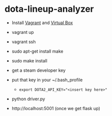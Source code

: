 dota-lineup-analyzer
====================

* Install [Vagrant](http://www.vagrantup.com/) and [Virtual Box](https://www.virtualbox.org/)

* vagrant up
* vagrant ssh
* sudo apt-get install make
* sudo make install

* get a steam developer key
* put that key in your ~/.bash_profile
    * `export DOTA2_API_KEY="<insert key here>"`


* python driver.py
* http://localhost:5001 (once we get flask up)
